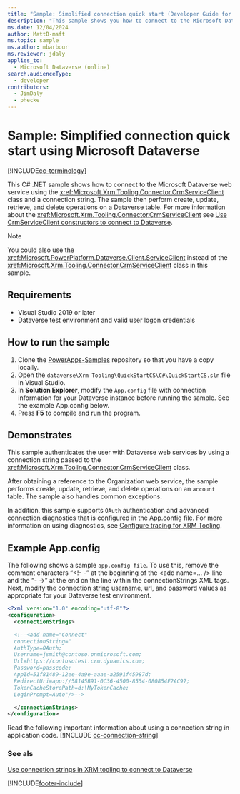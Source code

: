 ```yaml
---
title: "Sample: Simplified connection quick start (Developer Guide for Microsoft Dataverse) | MicrosoftDocs"
description: "This sample shows you how to connect to the Microsoft Dataverse web services using the CrmServiceClient and perform basic create, update, retrieve, and delete operations on a table. "
ms.date: 12/04/2024
author: MattB-msft
ms.topic: sample
ms.author: mbarbour
ms.reviewer: jdaly
applies_to:
  - Microsoft Dataverse (online)
search.audienceType:
  - developer
contributors:
  - JimDaly
  - phecke
---
```


# Sample: Simplified connection quick start using Microsoft Dataverse

[!INCLUDE[cc-terminology](../includes/cc-terminology.md)]

This C# .NET sample shows how to connect to the Microsoft Dataverse web service using the <xref:Microsoft.Xrm.Tooling.Connector.CrmServiceClient> class and a connection string. The sample then perform create, update, retrieve, and delete operations on a Dataverse table. For more information about the <xref:Microsoft.Xrm.Tooling.Connector.CrmServiceClient> see [Use CrmServiceClient constructors to connect to Dataverse](use-crmserviceclient-constructors-connect.md).

> [!NOTE]
> You could also use the <xref:Microsoft.PowerPlatform.Dataverse.Client.ServiceClient> instead of the <xref:Microsoft.Xrm.Tooling.Connector.CrmServiceClient> class in this sample.

## Requirements

- Visual Studio 2019 or later
- Dataverse test environment and valid user logon credentials

## How to run the sample

1. Clone the [PowerApps-Samples](https://github.com/microsoft/PowerApps-Samples) repository so that you have a copy locally.
1. Open the `dataverse\Xrm Tooling\QuickStartCS\C#\QuickStartCS.sln` file in Visual Studio.
1. In **Solution Explorer**, modify the `App.config` file with connection information for your Dataverse instance before running the sample. See the example App.config below.
1. Press **F5** to compile and run the program.

## Demonstrates

This sample authenticates the user with Dataverse web services by using a connection string passed to the <xref:Microsoft.Xrm.Tooling.Connector.CrmServiceClient> class.

After obtaining a reference to the Organization web service, the sample performs create, update, retrieve, and delete operations on an `account` table. The sample also handles common exceptions.

In addition, this sample supports `OAuth` authentication and advanced connection diagnostics that is configured in the App.config file. For more information on using diagnostics, see [Configure tracing for XRM Tooling](configure-tracing-xrm-tooling.md).

## Example App.config

The following shows a sample `app.config file`. To use this, remove the comment characters “<!- -” at the beginning of the \<add name=… /> line and the “- ->” at the end on the line within the connectionStrings XML tags. Next, modify the connection string username, url, and password values as appropriate for your Dataverse test environment.

```xml
<?xml version="1.0" encoding="utf-8"?>
<configuration>
  <connectionStrings>

  <!--<add name="Connect"
  connectionString="
  AuthType=OAuth;
  Username=jsmith@contoso.onmicrosoft.com;
  Url=https://contosotest.crm.dynamics.com;
  Password=passcode;
  AppId=51f81489-12ee-4a9e-aaae-a2591f45987d;
  RedirectUri=app://58145B91-0C36-4500-8554-080854F2AC97;
  TokenCacheStorePath=d:\MyTokenCache;
  LoginPrompt=Auto"/>-->

  </connectionStrings>
</configuration>
```

Read the following important information about using a connection string in application code.
[!INCLUDE [cc-connection-string](../includes/cc-connection-string.md)]

### See als

[Use connection strings in XRM tooling to connect to Dataverse](use-connection-strings-xrm-tooling-connect.md)

[!INCLUDE[footer-include](../../../includes/footer-banner.md)]
